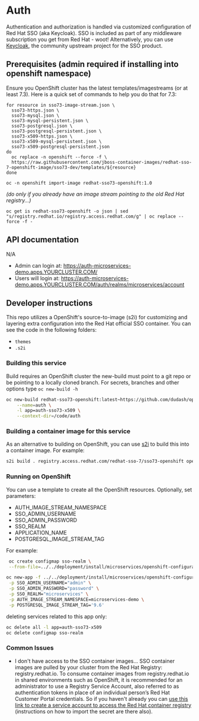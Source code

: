 # Auth
Authentication and authorization is handled via customized configuration of Red Hat SSO (aka Keycloak).
SSO is included as part of any middleware subscription you get from Red Hat - woot! Alternatively, you can use [Keycloak][3], the community upstream project for the SSO product.

## Prerequisites (admin required if installing into openshift namespace)
Ensure you OpenShift cluster has the latest templates/imagestreams (or at least 7.3). Here is a quick set of commands to help you do that for 7.3:
```
for resource in sso73-image-stream.json \
  sso73-https.json \
  sso73-mysql.json \
  sso73-mysql-persistent.json \
  sso73-postgresql.json \
  sso73-postgresql-persistent.json \
  sso73-x509-https.json \
  sso73-x509-mysql-persistent.json \
  sso73-x509-postgresql-persistent.json
do
  oc replace -n openshift --force -f \
  https://raw.githubusercontent.com/jboss-container-images/redhat-sso-7-openshift-image/sso73-dev/templates/${resource}
done
```

```
oc -n openshift import-image redhat-sso73-openshift:1.0
```

*(do only if you already have an image stream pointing to the old Red Hat registry...)*
```
oc get is redhat-sso73-openshift -o json | sed "s/registry.redhat.io/registry.access.redhat.com/g" | oc replace --force -f -
```

## API documentation
N/A
- Admin can login at: https://auth-microservices-demo.apps.YOURCLUSTER.COM/
- Users will login at: https://auth-microservices-demo.apps.YOURCLUSTER.COM/auth/realms/microservices/account

## Developer instructions
This repo utilizes a OpenShift's source-to-image (s2i) for customizing and layering extra configuration into the Red Hat official SSO container. You can see the code in the following folders:
- `themes`
- `.s2i`

### Building this service
Build requires an OpenShift cluster the new-build must point to a git repo or be pointing to a locally cloned branch. For secrets, branches and other options type `oc new-build -h`
```bash
oc new-build redhat-sso73-openshift:latest~https://github.com/dudash/openshift-microservices.git#develop \
    --name=auth \
    -l app=auth-sso73-x509 \
    --context-dir=/code/auth
```

### Building a container image for this service
As an alternative to building on OpenShift, you can use [s2i][4] to build this into a container image. For example:
```bash
s2i build . registry.access.redhat.com/redhat-sso-7/sso73-openshift openshift-microservices-auth
```

### Running on OpenShift
You can use a template to create all the OpenShift resources. Optionally, set parameters:
- AUTH_IMAGE_STREAM_NAMESPACE
- SSO_ADMIN_USERNAME
- SSO_ADMIN_PASSWORD
- SSO_REALM
- APPLICATION_NAME
- POSTGRESQL_IMAGE_STREAM_TAG

For example:
```bash
 oc create configmap sso-realm \
 --from-file=../../deployment/install/microservices/openshift-configuration/import-realm.json

oc new-app -f ../../deployment/install/microservices/openshift-configuration/auth-sso73-x509.yaml \
 -p SSO_ADMIN_USERNAME="admin" \
 -p SSO_ADMIN_PASSWORD="password" \
 -p SSO_REALM="microservices" \
 -p AUTH_IMAGE_STREAM_NAMESPACE=microservices-demo \
 -p POSTGRESQL_IMAGE_STREAM_TAG='9.6'
```

deleting services related to this app only:
```bash
oc delete all -l app=auth-sso73-x509
oc delete configmap sso-realm
```

### Common Issues
- I don't have access to the SSO container images...
    SSO container images are pulled by your cluster from the Red Hat Registry: registry.redhat.io. To consume container images from registry.redhat.io in shared environments such as OpenShift, it is recommended for an administrator to use a Registry Service Account, also referred to as authentication tokens in place of an individual person’s Red Hat Customer Portal credentials. So if you haven't already you can [use this link to create a service account to access the Red Hat container registry][1] (instructions on how to import the secret are there also).



[1]: https://access.redhat.com/terms-based-registry/
[2]: https://access.redhat.com/documentation/en-us/red_hat_single_sign-on/7.3/html-single/red_hat_single_sign-on_for_openshift/
[3]: https://www.keycloak.org/documentation.html
[4]: https://github.com/openshift/source-to-image/releases
